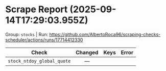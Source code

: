 # Scrape Report (2025-09-14T17:29:03.955Z)

Group: `stocks`  |  Run: https://github.com/AlbertoRoca96/scraping-checks-scheduler/actions/runs/17714412330

| Check | Changed | Keys | Error |
|---|:---:|:--|:--|
| `stock_ntdoy_global_quote` | — |  |  |
